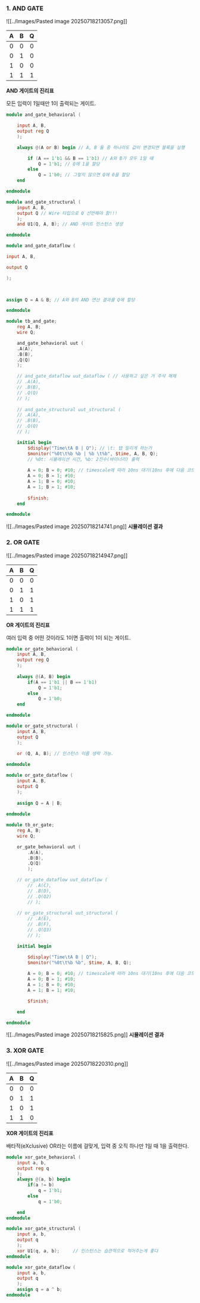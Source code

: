 ### 1. AND GATE

![[../Images/Pasted image 20250718213057.png]]


| **A** | **B** | **Q** |
| :---: | :---: | :---: |
|   0   |   0   |   0   |
|   0   |   1   |   0   |
|   1   |   0   |   0   |
|   1   |   1   |   1   |
**AND 게이트의 진리표**

모든 입력이 1일때만 1이 출력되는 게이트.

```verilog title:"AND_GATE_behavioral"
module and_gate_behavioral (

	input A, B,
	output reg Q
	);

	always @(A or B) begin // A, B 둘 중 하나라도 값이 변경되면 블록을 실행

		if (A == 1'b1 && B == 1'b1) // A와 B가 모두 1일 때
			Q = 1'b1; // Q에 1을 할당
		else
			Q = 1'b0; // 그렇지 않으면 Q에 0을 할당
	end

endmodule
```

```verilog title:"AND_GATE_structural"
module and_gate_structural (
	input A, B,
	output Q // Wire 타입으로 Q 선언해야 함!!!
	);  
	and U1(Q, A, B); // AND 게이트 인스턴스 생성

endmodule
```

```verilog title:"AND_GATE_dataflow"
module and_gate_dataflow (

input A, B,

output Q

);

  

assign Q = A & B; // A와 B의 AND 연산 결과를 Q에 할당

endmodule
```

```verilog title:"AND_GATE_testBench"
module tb_and_gate;
	reg A, B;
	wire Q;

	and_gate_behavioral uut (
	.A(A),
	.B(B),
	.Q(Q)
	);

	// and_gate_dataflow uut_dataflow ( // 사용하고 싶은 거 주석 해제
	// .A(A),
	// .B(B),
	// .Q(Q)
	// );
  
	// and_gate_structural uut_structural (
	// .A(A),
	// .B(B),
	// .Q(Q)
	// );

	initial begin
		$display("Time\tA B | Q"); // \t: 탭 밀리게 하는거
		$monitor("%0t\t%b %b | %b \t%b", $time, A, B, Q);
		// %0t: 시뮬레이션 시간, %b: 2진수(바이너리) 출력
		
		A = 0; B = 0; #10; // timescale에 따라 10ns 대기(10ns 후에 다음 코드 실행)
		A = 0; B = 1; #10;
		A = 1; B = 0; #10;
		A = 1; B = 1; #10;
		
		$finish;
	end

endmodule
```

![[../Images/Pasted image 20250718214741.png]]
**시뮬레이션 결과**


### 2. OR GATE

![[../Images/Pasted image 20250718214947.png]]


| **A** | **B** | **Q** |
| :---: | :---: | :---: |
|   0   |   0   |   0   |
|   0   |   1   |   1   |
|   1   |   0   |   1   |
|   1   |   1   |   1   |
**OR 게이트의 진리표**

여러 입력 중 어떤 것이라도 1이면 출력이 1이 되는 게이트.

```verilog title:"OR_GATE_behavioral"
module or_gate_behavioral (
	input A, B,
	output reg Q
	);
	
	always @(A, B) begin
		if(A == 1'b1 || B == 1'b1)
			Q = 1'b1;
		else
			Q = 1'b0;
	end

endmodule
```

```verilog title:"OR_GATE_structural"
module or_gate_structural (
	input A, B,
	output Q
	);
	
	or (Q, A, B); // 인스턴스 이름 생략 가능.

endmodule
```

```verilog title:"OR_GATE_dataflow"
module or_gate_dataflow (
	input A, B,
	output Q
	);
  
	assign Q = A | B;
	
endmodule
```

```verilog title:"OR_GATE_testBench"
module tb_or_gate;
	reg A, B;
	wire Q;

	or_gate_behavioral uut (
		.A(A),
		.B(B),
		.Q(Q)
		);

	// or_gate_dataflow uut_dataflow (
		// .A(C),
		// .B(D),
		// .Q(Q2)
		// );
	
	// or_gate_structural uut_structural (
		// .A(E),
		// .B(F),
		// .Q(Q3)
		// );

	initial begin

		$display("Time\tA B | Q");
		$monitor("%0t\t%b %b", $time, A, B, Q);
	
		A = 0; B = 0; #10; // timescale에 따라 10ns 대기(10ns 후에 다음 코드 실행)
		A = 0; B = 1; #10;
		A = 1; B = 0; #10;
		A = 1; B = 1; #10;

		$finish;

	end

endmodule
```

![[../Images/Pasted image 20250718215825.png]]
**시뮬레이션 결과**


### 3. XOR GATE


![[../Images/Pasted image 20250718220310.png]]

| **A** | **B** | **Q** |
| :---: | :---: | :---: |
|   0   |   0   |   0   |
|   0   |   1   |   1   |
|   1   |   0   |   1   |
|   1   |   1   |   0   |
**XOR 게이트의 진리표**

배타적(eXclusive) OR라는 이름에 걸맞게, 입력 중 오직 하나만 1일 때 1을 출력한다.

```verilog title:"XOR_GATE_behavioral"
module xor_gate_behavioral (
    input a, b,
    output reg q
	);
    always @(a, b) begin
        if(a != b)
            q = 1'b1;
        else
            q = 1'b0;

    end
endmodule
```

```verilog title:"XOR_GATE_structural"
module xor_gate_structural (
    input a, b,
    output q
	);
    xor U1(q, a, b);     // 인스턴스는 습관적으로 적어주는게 좋다
endmodule
```

```verilog title:"XOR_GATE_dataflow"
module xor_gate_dataflow (
    input a, b,
    output q
	);
    assign q = a ^ b;
endmodule
```